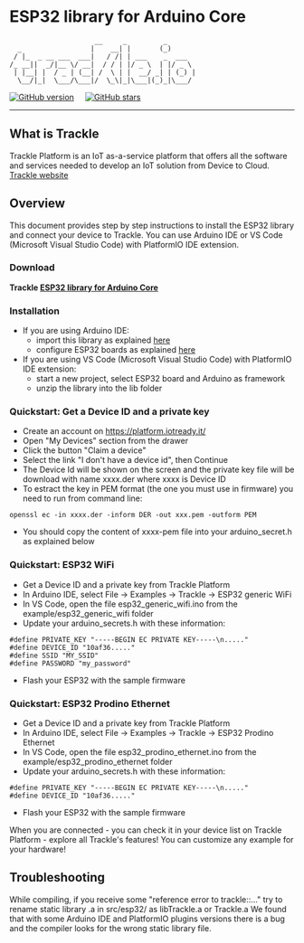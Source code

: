 # ESP32 library for Arduino Core

````
                     __     _         _ 
  _                 |    __| |       (_)   
 / |_  _ __ ___  ___|   / /| | ___    _  ___  
/_ __||  _/|__ \/ __|  / / | |/ _ \  | |/ _ \ 
 | |__| |  / _ | (__| /  \ | |  __/ _| | (_) |
  \__/|_|  \___/\___|/  \_\|_|\___|(_)_|\___/
````


[![GitHub version](https://img.shields.io/badge/version-v1.0.0-blue)](https://github.com/trackle-iot/trackle-arduino-library/releases/latest) &nbsp; &nbsp;
[![GitHub stars](https://img.shields.io/github/stars/trackle-iot/trackle-arduino-library?style=social)](https://github.com/trackle-iot/trackle-arduino-library/stargazers) 
__________

## What is Trackle

Trackle Platform is an IoT as-a-service platform that offers all the software and services needed to develop an IoT solution from Device to Cloud. [Trackle website](https://www.trackle.io)

## Overview
This document provides step by step instructions to install the ESP32 library and connect your device to Trackle.
You can use Arduino IDE or VS Code (Microsoft Visual Studio Code) with PlatformIO IDE extension.

### Download
**Trackle [ESP32 library for Arduino Core](https://github.com/trackle-iot/trackle-arduino-library/releases/latest)**

### Installation
* If you are using Arduino IDE:
  * import this library as explained [here](http://arduino.cc/en/guide/libraries)
  * configure ESP32 boards as explained [here](https://github.com/espressif/arduino-esp32/blob/master/docs/arduino-ide/boards_manager.md)
* If you are using VS Code (Microsoft Visual Studio Code) with PlatformIO IDE extension:
  * start a new project, select ESP32 board and Arduino as framework
  * unzip the library into the lib folder

### Quickstart: Get a Device ID and a private key
* Create an account on https://platform.iotready.it/
* Open "My Devices" section from the drawer
* Click the button "Claim a device"
* Select the link "I don't have a device id", then Continue
* The Device Id will be shown on the screen and the private key file will be download with name xxxx.der where xxxx is Device ID
* To estract the key in PEM format (the one you must use in firmware) you need to run from command line:
```` 
openssl ec -in xxxx.der -inform DER -out xxx.pem -outform PEM
```` 
* You should copy the content of xxxx-pem file into your arduino_secret.h as explained below

### Quickstart: ESP32 WiFi

* Get a Device ID and a private key from Trackle Platform
* In Arduino IDE, select File -> Examples -> Trackle -> ESP32 generic WiFi
* In VS Code, open the file esp32_generic_wifi.ino from the example/esp32_generic_wifi folder
* Update your arduino_secrets.h with these information:
```` 
#define PRIVATE_KEY "-----BEGIN EC PRIVATE KEY-----\n....."
#define DEVICE_ID "10af36....."
#define SSID "MY_SSID"
#define PASSWORD "my_password"
```` 
* Flash your ESP32 with the sample firmware

### Quickstart: ESP32 Prodino Ethernet

* Get a Device ID and a private key from Trackle Platform
* In Arduino IDE, select File -> Examples -> Trackle -> ESP32 Prodino Ethernet
* In VS Code, open the file esp32_prodino_ethernet.ino  from the example/esp32_prodino_ethernet folder
* Update your arduino_secrets.h with these information:
```` 
#define PRIVATE_KEY "-----BEGIN EC PRIVATE KEY-----\n....."
#define DEVICE_ID "10af36....."
```` 
* Flash your ESP32 with the sample firmware

When you are connected - you can check it in your device list on Trackle Platform - explore all Trackle's features! You can customize any example for your hardware!

## Troubleshooting
While compiling, if you receive some "reference error to trackle::..." try to rename static library .a in src/esp32/ as libTrackle.a or Trackle.a
We found that with some Arduino IDE and PlatformIO plugins versions there is a bug and the compiler looks for the wrong static library file.
